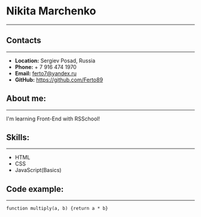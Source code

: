 # Nikita Marchenko
---
## Contacts
---
* **Location:** Sergiev Posad, Russia
* **Phone:** + 7 916 474 1970
* **Email:** ferto7@yandex.ru
* **GitHub:** https://github.com/Ferto89

## About me:
---
I'm learning Front-End with RSSchool!
## Skills:
---
* HTML
* CSS
* JavaScript(Basics)

## Code example:
---
`function multiply(a, b) {return a * b}`